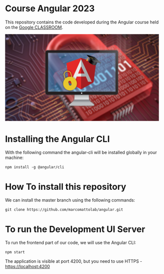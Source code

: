 # Course Angular 2023

This repository contains the code developed during the Angular course held on the [Google CLASSROOM](https://classroom.google.com/c/NTcwODg1MDc1NDU5?cjc=obynv4h).

![Angular Course](https://github.com/marcomattolab/angular/blob/main/angular-course.png)


# Installing the Angular CLI

With the following command the angular-cli will be installed globally in your machine:

    npm install -g @angular/cli 

# How To install this repository

We can install the master branch using the following commands:

    git clone https://github.com/marcomattolab/angular.git
    
# To run the Development UI Server

To run the frontend part of our code, we will use the Angular CLI:

    npm start 

The application is visible at port 4200, but you need to use HTTPS - [https://localhost:4200](https://localhost:4200)
